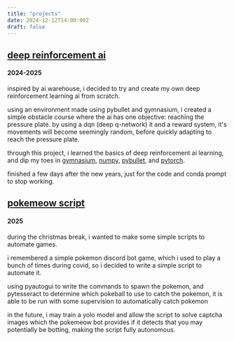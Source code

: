 ```yaml
---
title: "projects"
date: 2024-12-12T14:00:00Z
draft: false
---
```


## [deep reinforcement ai](https://github.com/siwence/inqui)
#### 2024-2025

inspired by ai warehouse, i decided to try and create my own deep reinforcement learning ai from scratch.

using an environment made using pybullet and gymnasium, i created a simple obstacle course where the ai has one objective: reaching the pressure plate. by using a dqn (deep q-network) it and a reward system, it's movements will become seemingly random, before quickly adapting to reach the pressure plate. 

through this project, i learned the basics of deep reinforcement ai learning, and dip my toes in [gymnasium](https://gymnasium.farama.org/), [numpy](https://numpy.org/doc/), [pybullet](https://pybullet.org/wordpress/), and [pytorch](https://pytorch.org/).

finished a few days after the new years, just for the code and conda prompt to stop working.

## [pokemeow script](https://github.com/siwence/pokemeow-script)
#### 2025

during the christmas break, i wanted to make some simple scripts to automate games. 

i remembered a simple pokemon discord bot game, which i used to play a bunch of times during covid, so i decided to write a simple script to automate it. 

using pyautogui to write the commands to spawn the pokemon, and pytesseract to determine which pokeball to use to catch the pokemon, it is able to be run with some supervision to automatically catch pokemon

in the future, i may train a yolo model and allow the script to solve captcha images which the pokemeow bot provides if it detects that you may potentially be botting, making the script fully autonomous. 